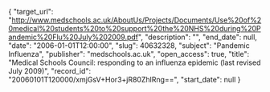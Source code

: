 {
  "target_url": "http://www.medschools.ac.uk/AboutUs/Projects/Documents/Use%20of%20medical%20students%20to%20support%20the%20NHS%20during%20Pandemic%20Flu%20July%202009.pdf", 
  "description": "", 
  "end_date": null, 
  "date": "2006-01-01T12:00:00", 
  "slug": 40632328, 
  "subject": "Pandemic Influenza", 
  "publisher": "medschools.ac.uk", 
  "open_access": true, 
  "title": "Medical Schools Council: responding to an influenza epidemic (last revised July 2009)", 
  "record_id": "20060101T120000/xmjGsV+Hor3+jR80ZhlRng==", 
  "start_date": null
}

